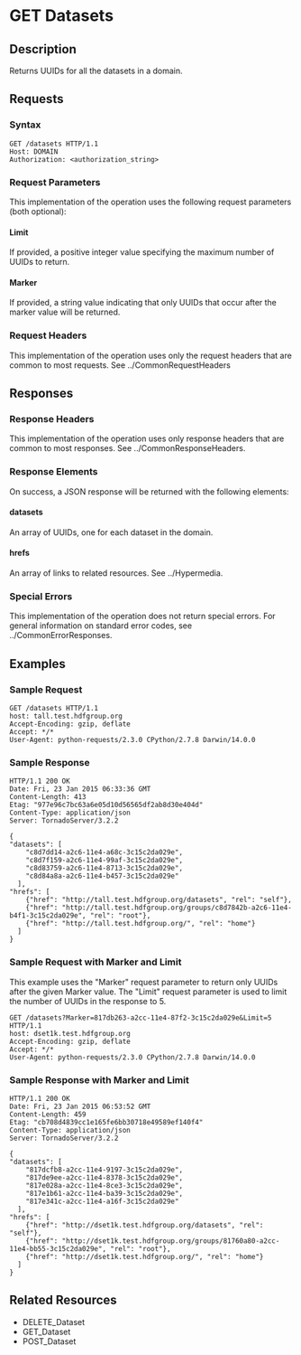 GET Datasets
============

Description
-----------

Returns UUIDs for all the datasets in a domain.

Requests
--------

### Syntax

``` sourceCode
GET /datasets HTTP/1.1
Host: DOMAIN
Authorization: <authorization_string>
```

### Request Parameters

This implementation of the operation uses the following request parameters (both optional):

#### Limit

If provided, a positive integer value specifying the maximum number of UUIDs to return.

#### Marker

If provided, a string value indicating that only UUIDs that occur after the marker value will be returned.

### Request Headers

This implementation of the operation uses only the request headers that are common to most requests. See ../CommonRequestHeaders

Responses
---------

### Response Headers

This implementation of the operation uses only response headers that are common to most responses. See ../CommonResponseHeaders.

### Response Elements

On success, a JSON response will be returned with the following elements:

#### datasets

An array of UUIDs, one for each dataset in the domain.

#### hrefs

An array of links to related resources. See ../Hypermedia.

### Special Errors

This implementation of the operation does not return special errors. For general information on standard error codes, see ../CommonErrorResponses.

Examples
--------

### Sample Request

``` sourceCode
GET /datasets HTTP/1.1
host: tall.test.hdfgroup.org
Accept-Encoding: gzip, deflate
Accept: */*
User-Agent: python-requests/2.3.0 CPython/2.7.8 Darwin/14.0.0
```

### Sample Response

``` sourceCode
HTTP/1.1 200 OK
Date: Fri, 23 Jan 2015 06:33:36 GMT
Content-Length: 413
Etag: "977e96c7bc63a6e05d10d56565df2ab8d30e404d"
Content-Type: application/json
Server: TornadoServer/3.2.2
```

``` sourceCode
{
"datasets": [
    "c8d7dd14-a2c6-11e4-a68c-3c15c2da029e", 
    "c8d7f159-a2c6-11e4-99af-3c15c2da029e", 
    "c8d83759-a2c6-11e4-8713-3c15c2da029e", 
    "c8d84a8a-a2c6-11e4-b457-3c15c2da029e"
  ],
"hrefs": [
    {"href": "http://tall.test.hdfgroup.org/datasets", "rel": "self"}, 
    {"href": "http://tall.test.hdfgroup.org/groups/c8d7842b-a2c6-11e4-b4f1-3c15c2da029e", "rel": "root"}, 
    {"href": "http://tall.test.hdfgroup.org/", "rel": "home"}
  ]
}
```

### Sample Request with Marker and Limit

This example uses the "Marker" request parameter to return only UUIDs after the given Marker value. The "Limit" request parameter is used to limit the number of UUIDs in the response to 5.

``` sourceCode
GET /datasets?Marker=817db263-a2cc-11e4-87f2-3c15c2da029e&Limit=5 HTTP/1.1
host: dset1k.test.hdfgroup.org
Accept-Encoding: gzip, deflate
Accept: */*
User-Agent: python-requests/2.3.0 CPython/2.7.8 Darwin/14.0.0
```

### Sample Response with Marker and Limit

``` sourceCode
HTTP/1.1 200 OK
Date: Fri, 23 Jan 2015 06:53:52 GMT
Content-Length: 459
Etag: "cb708d4839cc1e165fe6bb30718e49589ef140f4"
Content-Type: application/json
Server: TornadoServer/3.2.2
```

``` sourceCode
{
"datasets": [
    "817dcfb8-a2cc-11e4-9197-3c15c2da029e", 
    "817de9ee-a2cc-11e4-8378-3c15c2da029e", 
    "817e028a-a2cc-11e4-8ce3-3c15c2da029e", 
    "817e1b61-a2cc-11e4-ba39-3c15c2da029e", 
    "817e341c-a2cc-11e4-a16f-3c15c2da029e"
  ],
"hrefs": [
    {"href": "http://dset1k.test.hdfgroup.org/datasets", "rel": "self"}, 
    {"href": "http://dset1k.test.hdfgroup.org/groups/81760a80-a2cc-11e4-bb55-3c15c2da029e", "rel": "root"}, 
    {"href": "http://dset1k.test.hdfgroup.org/", "rel": "home"}
  ]
} 
```

Related Resources
-----------------

-   DELETE\_Dataset
-   GET\_Dataset
-   POST\_Dataset


